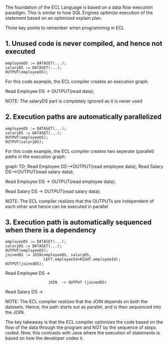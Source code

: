 The foundation of the ECL Language is based on a data flow execution paradigm. This is similar to how SQL Engines optimize execution of the statement based on an optimized explain plan.

Three key points to remember when programming in ECL 

## 1. Unused code is never compiled, and hence not executed

```ecl
employeeDS := DATASET(...);
salaryDS := DATASET(...);
OUTPUT(employeeDS);
```


For this code example, the ECL compiler creates an execution graph:

Read Employee DS -> OUTPUT(read data);

NOTE: The salaryDS part is completely ignored as it is never used


## 2. Execution paths are automatically parallelized 

```ecl
employeeDS := DATASET(...);
salaryDS := DATASET(...);
OUTPUT(employeeDS);
OUTPUT(salaryDS);
```


For this code example, the ECL compiler creates two seperate (parallel) paths in the execution graph:

<div class="mermaid">
graph TD;
    Read Employee DS-->OUTPUT(read employee data);
    Read Salary DS-->OUTPUT(read salary data);
</div> 

Read Employee DS -> OUTPUT(read employee data);

Read Salary DS -> OUTPUT(read salary data);

NOTE: The ECL compiler realizes that the OUTPUTs are independent of each other and hence can be executed in parallel

## 3. Execution path is automatically sequenced when there is a dependency

```ecl
employeeDS := DATASET(...);
salaryDS := DATASET(...);
OUTPUT(employeeDS);
joinedDS := JOIN(employeeDS, salaryDS, 
                 LEFT.employeeId=RIGHT.employeeId);
OUTPUT(joinedDS);
```

Read Employee DS -> 

                       JOIN  -> OUTPUT (joinedDS)

Read Salary DS   -> 

NOTE: The ECL compiler realizes that the JOIN depends on both the datasets. Hence, the path starts out as parallel, and is then sequenced into the JOIN.

The key takeaway is that the ECL compiler optimizes the code based on the flow of the data through the program and NOT by the sequence of steps coded. Now, this contrasts with Java where the execution of statements is based on how the developer codes it. 